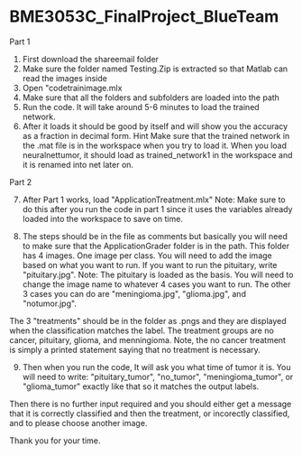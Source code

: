 # BME3053C_FinalProject_BlueTeam
Part 1
1. First download the shareemail folder
2. Make sure the folder named Testing.Zip is extracted so that Matlab can read the images inside
3. Open "codetrainimage.mlx
4. Make sure that all the folders and subfolders are loaded into the path
5. Run the code. It will take around 5-6 minutes to load the trained network.
6. After it loads it should be good by itself and will show you the accuracy as a fraction in decimal form.
Hint
Make sure that the trained network in the .mat file is in the workspace when you try to load it. When you load neuralnettumor, it should load as trained_network1 in the workspace and it is renamed into net later on.

Part 2

7. After Part 1 works, load "ApplicationTreatment.mlx"
Note: Make sure to do this after you run the code in part 1 since it uses the variables already loaded into the workspace to save on time.

8. The steps should be in the file as comments but basically you will need to make sure that the ApplicationGrader folder is in the path. This folder has 4 images. One image per class. You will need to add the image based on what you want to run. If you want to run the pituitary, write "pituitary.jpg". Note: The pituitary is loaded as the basis. You will need to change the image name to whatever 4 cases you want to run. The other 3 cases you can do are "meningioma.jpg", "glioma.jpg", and "notumor.jpg".

The 3 "treatments" should be in the folder as .pngs and they are displayed when the classification matches the label. The treatment groups are no cancer, pituitary, glioma, and menningioma. Note, the no cancer treatment is simply a printed statement saying that no treatment is necessary.

9. Then when you run the code, It will ask you what time of tumor it is. You will need to write: "pituitary_tumor", "no_tumor", "meningioma_tumor", or "glioma_tumor" exactly like that so it matches the output labels. 

Then there is no further input required and you should either get a message that it is correctly classified and then the treatment, or incorectly classified, and to please choose another image.

Thank you for your time.
